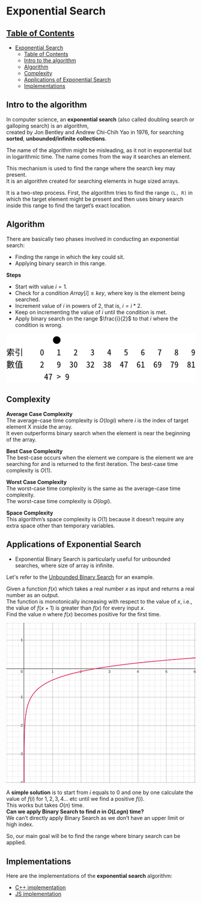 # Exponential Search

## [Table of Contents](#table-of-contents)

- [Exponential Search](#exponential-search)
  - [Table of Contents](#table-of-contents)
  - [Intro to the algorithm](#intro-to-the-algorithm)
  - [Algorithm](#algorithm)
  - [Complexity](#complexity)
  - [Applications of Exponential Search](#applications-of-exponential-search)
  - [Implementations](#implementations)

## Intro to the algorithm

In computer science, an **exponential search** (also called doubling search or galloping search) is an algorithm,  
created by Jon Bentley and Andrew Chi-Chih Yao in 1976, for searching **sorted**, **unbounded/infinite collections**.

The name of the algorithm might be misleading, as it not in exponential but in logarithmic time. The name comes from the way it searches an element.

This mechanism is used to find the range where the search key may present.  
It is an algorithm created for searching elements in huge sized arrays.

It is a two-step process. First, the algorithm tries to find the range `(L, R)` in which the target element might be present and then uses binary search inside this range to find the target’s exact location.

## Algorithm

There are basically two phases involved in conducting an exponential search:

- Finding the range in which the key could sit.
- Applying binary search in this range.

**Steps**

- Start with value $i=1$.
- Check for a condition $Array[i] \le key$, where key is the element being searched.
- Increment value of $i$ in powers of 2, that is, $i=i*2$.
- Keep on incrementing the value of $i$ until the condition is met.
- Apply binary search on the range $\frac{i}{2}$ to that $i$ where the condition is wrong.

![alt text](../src/exponential.gif)

## Complexity

**Average Case Complexity**  
The average-case time complexity is $O(logi)$ where $i$ is the index of target element X inside the array.  
It even outperforms binary search when the element is near the beginning of the array.

**Best Case Complexity**  
The best-case occurs when the element we compare is the element we are searching for and is returned to the first iteration. The best-case time complexity is $O(1)$.

**Worst Case Complexity**  
The worst-case time complexity is the same as the average-case time complexity.  
The worst-case time complexity is $O(logi)$.

**Space Complexity**  
This algorithm’s space complexity is $O(1)$ because it doesn’t require any extra space other than temporary variables.

## Applications of Exponential Search

- Exponential Binary Search is particularly useful for unbounded searches, where size of array is infinite.

Let's refer to the [Unbounded Binary Search](https://www.geeksforgeeks.org/find-the-point-where-a-function-becomes-negative/) for an example.

Given a function $f(x)$ which takes a real number $x$ as input and returns a real number as an output.  
The function is monotonically increasing with respect to the value of $x$, i.e., the value of $f(x+1)$ is greater than $f(x)$ for every input $x$.  
Find the value $n$ where $f(x)$ becomes positive for the first time.

![alt text](../src/fun.png)

A **simple solution** is to start from $i$ equals to 0 and one by one calculate the value of $f(i)$ for $1, 2, 3, 4 …$ etc until we find a positive $f(i)$.  
This works but takes $O(n)$ time.  
**Can we apply Binary Search to find $n$ in $O(Logn)$ time?**  
We can’t directly apply Binary Search as we don’t have an upper limit or high index.

So, our main goal will be to find the range where binary search can be applied.

## Implementations

Here are the implementations of the **exponential search** algorithm:

- [C++ implementation](implementations/exponential_search.cpp)
- [JS implementation](implementations/exponential_search.js)

